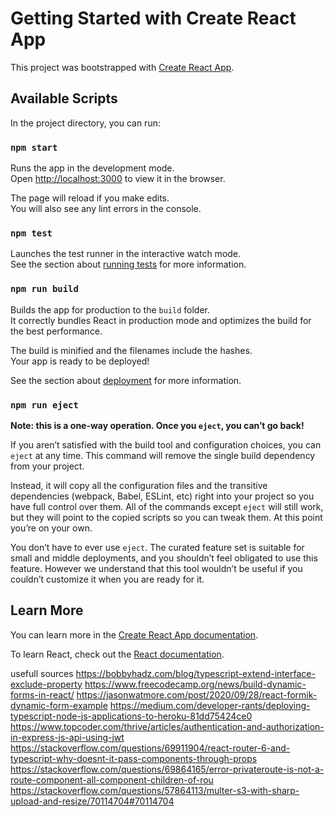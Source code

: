 # Getting Started with Create React App

This project was bootstrapped with [Create React App](https://github.com/facebook/create-react-app).

## Available Scripts

In the project directory, you can run:

### `npm start`

Runs the app in the development mode.\
Open [http://localhost:3000](http://localhost:3000) to view it in the browser.

The page will reload if you make edits.\
You will also see any lint errors in the console.

### `npm test`

Launches the test runner in the interactive watch mode.\
See the section about [running tests](https://facebook.github.io/create-react-app/docs/running-tests) for more information.

### `npm run build`

Builds the app for production to the `build` folder.\
It correctly bundles React in production mode and optimizes the build for the best performance.

The build is minified and the filenames include the hashes.\
Your app is ready to be deployed!

See the section about [deployment](https://facebook.github.io/create-react-app/docs/deployment) for more information.

### `npm run eject`

**Note: this is a one-way operation. Once you `eject`, you can’t go back!**

If you aren’t satisfied with the build tool and configuration choices, you can `eject` at any time. This command will remove the single build dependency from your project.

Instead, it will copy all the configuration files and the transitive dependencies (webpack, Babel, ESLint, etc) right into your project so you have full control over them. All of the commands except `eject` will still work, but they will point to the copied scripts so you can tweak them. At this point you’re on your own.

You don’t have to ever use `eject`. The curated feature set is suitable for small and middle deployments, and you shouldn’t feel obligated to use this feature. However we understand that this tool wouldn’t be useful if you couldn’t customize it when you are ready for it.

## Learn More

You can learn more in the [Create React App documentation](https://facebook.github.io/create-react-app/docs/getting-started).

To learn React, check out the [React documentation](https://reactjs.org/).

usefull sources
https://bobbyhadz.com/blog/typescript-extend-interface-exclude-property
https://www.freecodecamp.org/news/build-dynamic-forms-in-react/
https://jasonwatmore.com/post/2020/09/28/react-formik-dynamic-form-example
https://medium.com/developer-rants/deploying-typescript-node-js-applications-to-heroku-81dd75424ce0
https://www.topcoder.com/thrive/articles/authentication-and-authorization-in-express-js-api-using-jwt
https://stackoverflow.com/questions/69911904/react-router-6-and-typescript-why-doesnt-it-pass-components-through-props
https://stackoverflow.com/questions/69864165/error-privateroute-is-not-a-route-component-all-component-children-of-rou
https://stackoverflow.com/questions/57864113/multer-s3-with-sharp-upload-and-resize/70114704#70114704